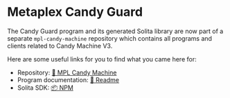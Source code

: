 # Metaplex Candy Guard

The Candy Guard program and its generated Solita library are now part of a separate `mpl-candy-machine` repository which contains all programs and clients related to Candy Machine V3.

Here are some useful links for you to find what you came here for:

- Repository: [📂 MPL Candy Machine](https://github.com/metaplex-foundation/mpl-candy-machine)
- Program documentation: [📄 Readme](https://github.com/metaplex-foundation/mpl-candy-machine/blob/main/programs/candy-guard)
- Solita SDK: [📦 NPM](https://github.com/metaplex-foundation/mpl-candy-machine/tree/main/clients/js-solita-candy-guard)